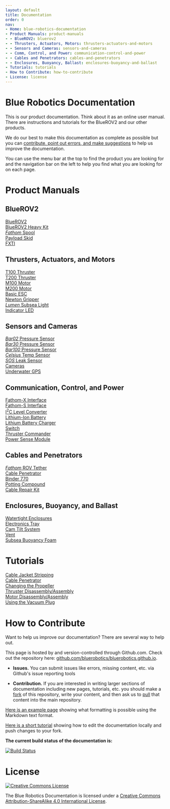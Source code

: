 ```yaml
---
layout: default
title: Documentation
order: 0
nav:
- Home: blue-robotics-documentation
- Product Manuals: product-manuals
- - BlueROV2: bluerov2
- - Thrusters, Actuators, Motors: thrusters-actuators-and-motors
- - Sensors and Cameras: sensors-and-cameras
- - Comm, Control, and Power: communication-control-and-power
- - Cables and Penetrators: cables-and-penetrators
- - Enclosures, Buoyancy, Ballast: enclosures-buoyancy-and-ballast
- Tutorials: tutorials
- How to Contribute: how-to-contribute
- License: license
---
```


# Blue Robotics Documentation

This is our product documentation. Think about it as an online user manual. There are instructions and tutorials for the BlueROV2 and our other products.

We do our best to make this documentation as complete as possible but you can [contribute, point out errors, and make suggestions](#how-to-contribute) to help us improve the documentation.

You can use the menu bar at the top to find the product you are looking for and the navigation bar on the left to help you find what you are looking for on each page.

# Product Manuals

## BlueROV2

<div class="row">
  <div class="col-sm-4 col-md-4"> 
    <div class="tile" style="background-image:url(/brov2/cad/BlueROV2-front-angle-small.png)">
      <a href="/brov2/">BlueROV2 <i class="fa fa-chevron-circle-right"></i></a>
    </div>
    </div>
    <div class="col-sm-4 col-md-4">
    <div class="tile" style="background-image:url(/brov2-heavy/cad/heavy-tutorial-21.jpg)">
    <a href="/brov2-heavy/">BlueROV2 Heavy Kit <i class="fa fa-chevron-circle-right"></i></a>
    </div>
  </div>
  <div class="col-sm-4 col-md-4">
    <div class="tile" style="background-image:url(/spool/cad/IMG_1083_banner.png)">
      <a href="/spool/"><em>Fathom</em> Spool <i class="fa fa-chevron-circle-right"></i></a>
    </div>
  </div>
  <div class="col-sm-4 col-md-4">
    <div class="tile" style="background-image:url(/payload-skid/cad/payload-skid-w-4in-tube.png)">
    <a href="/payload-skid/">Payload Skid <i class="fa fa-chevron-circle-right"></i></a>
    </div>
  </div>
  <div class="col-sm-4 col-md-4">
    <div class="tile" style="background-image:url(/fxti/cad/FXTI-Thumbnail.JPG)">
    <a href="/fxti/">FXTI <i class="fa fa-chevron-circle-right"></i></a>
    </div>
  </div>
</div> 

## Thrusters, Actuators, and Motors

<div class="row">
  <div class="col-sm-4 col-md-4"> 
  	<div class="tile" style="background-image:url(/assets/images/documentation/thruster-2.png)">
  		<a href="/thrusters/">T100 Thruster <i class="fa fa-chevron-circle-right"></i></a>
  	</div>
  </div>
  <div class="col-sm-4 col-md-4">
  	<div class="tile" style="background-image:url(/assets/images/documentation/t200-1.png)">
  		<a href="/thrusters/t200/">T200 Thruster <i class="fa fa-chevron-circle-right"></i></a>
  	</div>
  </div>
  <div class="col-sm-4 col-md-4">
  	<div class="tile" style="background-image:url(/assets/images/documentation/m100-2.png)">
  		<a href="/thrusters/motors/">M100 Motor <i class="fa fa-chevron-circle-right"></i></a>
  	</div>
  </div>
  <div class="col-sm-4 col-md-4">
  	<div class="tile" style="background-image:url(/assets/images/documentation/m200-4.png)">
  		<a href="/thrusters/motors/m200">M200 Motor <i class="fa fa-chevron-circle-right"></i></a>
  	</div>
  </div>
  <div class="col-sm-4 col-md-4">
    <div class="tile" style="background-image:url(/bescr3/cad/BESC30-R3-3.png)">
      <a href="/bescr3/">Basic ESC<i class="fa fa-chevron-circle-right"></i></a>
    </div>
  </div>
  <div class="col-sm-4 col-md-4">
    <div class="tile" style="background-image:url(/newton-gripper/cad/gripper-1.jpg)">
    <a href="/newton-gripper/">Newton Gripper <i class="fa fa-chevron-circle-right"></i></a>
    </div>
  </div>
  <div class="col-sm-4 col-md-4">
    <div class="tile" style="background-image:url(/lumen-r2/cad/lumen-menu-icon.jpg)">
    <a href="/lumen-r2/"><em>Lumen</em> Subsea Light <i class="fa fa-chevron-circle-right"></i></a>
    </div>
  </div>
  <div class="col-sm-4 col-md-4">
    <div class="tile" style="background-image:url(/indicator/indicator-1.png)">
    <a href="/indicator/">Indicator LED <i class="fa fa-chevron-circle-right"></i></a>
    </div>
  </div>
</div>  

## Sensors and Cameras

<div class="row">
  <div class="col-sm-4 col-md-4">
    <div class="tile" style="background-image:url(/bar02/bar-02-1.jpg)">
      <a href="/bar02/"><em>Bar02</em> Pressure Sensor <i class="fa fa-chevron-circle-right"></i></a>
    </div>
  </div>
  <div class="col-sm-4 col-md-4">
    <div class="tile" style="background-image:url(/bar30/cad/pressure-sensor-3.png)">
      <a href="/bar30/"><em>Bar30</em> Pressure Sensor <i class="fa fa-chevron-circle-right"></i></a>
    </div>
  </div>
  <div class="col-sm-4 col-md-4">
    <div class="tile" style="background-image:url(/bar100/cad/bar100-3.png)">
    <a href="/bar100/"><em>Bar100</em> Pressure Sensor <i class="fa fa-chevron-circle-right"></i></a>
    </div>
  </div>
  <div class="col-sm-4 col-md-4">
    <div class="tile" style="background-image:url(/celsius/cad/temp-sensor-6.png)">
    <a href="/celsius/"><em>Celsius</em> Temp Sensor <i class="fa fa-chevron-circle-right"></i></a>
    </div>
  </div>
  <div class="col-sm-4 col-md-4">
    <div class="tile" style="background-image:url(/sos/cad/sos-5-a.png)">
    <a href="/sos/"><em>SOS</em> Leak Sensor <i class="fa fa-chevron-circle-right"></i></a>
    </div>
  </div>
  <div class="col-sm-4 col-md-4">
    <div class="tile" style="background-image:url(/assets/images/documentation/analog-cam-2.png)">
    <a href="/camera/">Cameras <i class="fa fa-chevron-circle-right"></i></a>
    </div>
  </div>
  <div class="col-sm-4 col-md-4">
    <div class="tile" style="background-image:url(/assets/images/documentation/Explorer-Kit-S1.jpg)">
    <a href="/waterlinked/">Underwater GPS <i class="fa fa-chevron-circle-right"></i></a>
    </div>
  </div>
</div>

## Communication, Control, and Power

<div class="row">
  <div class="col-sm-4 col-md-4">
    <div class="tile" style="background-image:url(/fathom-x/fathom-x-thumb.png)">
    <a href="/fathom-x/">Fathom-X Interface <i class="fa fa-chevron-circle-right"></i></a>
    </div>
  </div>
  <div class="col-sm-4 col-md-4">
    <div class="tile" style="background-image:url(/fathom-s/fathom-s-thumb.png)">
    <a href="/fathom-s/">Fathom-S Interface <i class="fa fa-chevron-circle-right"></i></a>
    </div>
  </div>
  <div class="col-sm-4 col-md-4">
    <div class="tile" style="background-image:url(/level-converter/cad/level-converter-1.png)">
    <a href="/level-converter/">I<sup>2</sup>C Level Converter <i class="fa fa-chevron-circle-right"></i></a>
    </div>
  </div>
  <div class="col-sm-4 col-md-4">
    <div class="tile" style="background-image:url(/batteries/cad/BL4-1-2.png)">
    <a href="/batteries/">Lithium-Ion Battery <i class="fa fa-chevron-circle-right"></i></a>
    </div>
  </div>
  <div class="col-sm-4 col-md-4">
    <div class="tile" style="background-image:url(/charger/cad/charger-5-2.png)">
    <a href="/charger/">Lithium Battery Charger <i class="fa fa-chevron-circle-right"></i></a>
    </div>
  </div>  
  <div class="col-sm-4 col-md-4">
    <div class="tile" style="background-image:url(/switch/cad/switch-4.png)">
    <a href="/switch/">Switch <i class="fa fa-chevron-circle-right"></i></a>
    </div>
  </div>
  <div class="col-sm-4 col-md-4">
    <div class="tile" style="background-image:url(/commander/commander-1.png)">
    <a href="/commander/">Thruster Commander <i class="fa fa-chevron-circle-right"></i></a>
    </div>
  </div>
  <div class="col-sm-4 col-md-4">
    <div class="tile" style="background-image:url(/power-sense-module/cad/PSM-Thumbnail.jpg)">
    <a href="/power-sense-module/">Power Sense Module <i class="fa fa-chevron-circle-right"></i></a>
    </div>
  </div>
</div> 

## Cables and Penetrators

<div class="row">
  <div class="col-sm-4 col-md-4">
    <div class="tile" style="background-image:url(/fathom/cad/fathom-r2-thumbnail.png)">
    <a href="/fathom-r2/"><em>Fathom</em> ROV Tether <i class="fa fa-chevron-circle-right"></i></a>
    </div>
  </div>
  <div class="col-sm-4 col-md-4">
    <div class="tile" style="background-image:url(/assets/images/documentation/cable-penetrator-1-r2.png)">
    <a href="/tutorials/cable-penetrator/">Cable Penetrator <i class="fa fa-chevron-circle-right"></i></a>
    </div>
  </div>
  <div class="col-sm-4 col-md-4">
    <div class="tile" style="background-image:url(/binder770/cad/IMG_1361_banner.JPG)">
      <a href="/binder770/">Binder 770 <i class="fa fa-chevron-circle-right"></i></a>
    </div>
  </div>
  <div class="col-sm-4 col-md-4">
      <div class="tile" style="background-image:url(/potting/cad/cartridge_rotated_banner.png)">
      <a href="/potting/">Potting Compound <i class="fa fa-chevron-circle-right"></i></a>
    </div>
  </div>
  <div class="col-sm-4 col-md-4">
      <div class="tile" style="background-image:url(/cable-repair-kit/cad/cable-repair-kit.png)">
      <a href="/cable-repair-kit/">Cable Repair Kit <i class="fa fa-chevron-circle-right"></i></a>
    </div>
  </div>
</div>

## Enclosures, Buoyancy, and Ballast

<div class="row">
  <div class="col-sm-4 col-md-4">
  	<div class="tile" style="background-image:url(/assets/images/documentation/assem-4in.png)">
  		<a href="/watertight-enclosures/">Watertight Enclosures <i class="fa fa-chevron-circle-right"></i></a>
  	</div>
  </div>
  <div class="col-sm-4 col-md-4">
    <div class="tile" style="background-image:url(/assets/images/documentation/e-tray-1.png)">
    <a href="/etray/">Electronics Tray <i class="fa fa-chevron-circle-right"></i></a>
    </div>
  </div>
  <div class="col-sm-4 col-md-4">
    <div class="tile" style="background-image:url(/assets/images/documentation/rpi-cam-tilt-1.png)">
    <a href="/camtilt/">Cam Tilt System <i class="fa fa-chevron-circle-right"></i></a>
    </div>
  </div>
  <div class="col-sm-4 col-md-4">
    <div class="tile" style="background-image:url(/assets/images/documentation/vent-r2-1.png)">
    <a href="/vent/">Vent <i class="fa fa-chevron-circle-right"></i></a>
    </div>
  </div>
  <div class="col-sm-4 col-md-4">
    <div class="tile" style="background-image:url(/assets/images/documentation/foam-1.png)">
      <a href="/float/">Subsea Buoyancy Foam <i class="fa fa-chevron-circle-right"></i></a>
    </div>
  </div>
</div>

# Tutorials

<div class="row">
  <div class="col-sm-4 col-md-4">
    <div class="tile" style="background-image:url(/assets/images/tutorials/wire-stripping/wire-strip-7.png)">
      <a href="/tutorials/cable-stripping/">Cable Jacket Stripping <i class="fa fa-chevron-circle-right"></i></a>
    </div>
  </div>
  <div class="col-sm-4 col-md-4">
    <div class="tile" style="background-image:url(/assets/images/tutorials/cable-penetrator/step-5.png)">
    <a href="/tutorials/cable-penetrator/#installation">Cable Penetrator <i class="fa fa-chevron-circle-right"></i></a>
    </div>
  </div>
  <div class="col-sm-4 col-md-4">
    <div class="tile" style="background-image:url(/assets/images/tutorials/changing-a-propeller/propeller-3.png)">
    <a href="/tutorials/changing-the-propeller/">Changing the Propeller <i class="fa fa-chevron-circle-right"></i></a>
    </div>
  </div>
</div>
<div class="row">
  <div class="col-sm-4 col-md-4">
    <div class="tile" style="background-image:url(/assets/images/tutorials/disassembly/disassembly-2.png)">
      <a href="/tutorials/disassembly-assembly/">Thruster Disassembly/Assembly <i class="fa fa-chevron-circle-right"></i></a>
    </div>
  </div>
  <div class="col-sm-4 col-md-4">
    <div class="tile" style="background-image:url(/assets/images/tutorials/m100-disassembly/m100-disassem-1.png)">
      <a href="/tutorials/disassembly-assembly/m100-m200-disassembly/">Motor Disassembly/Assembly <i class="fa fa-chevron-circle-right"></i></a>
    </div>
  </div>
  <div class="col-sm-4 col-md-4">
    <div class="tile" style="background-image:url(/assets/images/tutorials/vacuum-test-plug/step-4.png">
      <a href="/tutorials/vacuum-test-plug/">Using the Vacuum Plug <i class="fa fa-chevron-circle-right"></i></a>
    </div>
  </div>
</div>

# How to Contribute

Want to help us improve our documentation? There are several way to help out.

This page is hosted by and version-controlled through Github.com. Check out the repository here: [github.com/bluerobotics/bluerobotics.github.io](http://github.com/bluerobotics/bluerobotics.github.io).

* **Issues.** You can submit issues like errors, missing content, etc. via Github's issue reporting tools

* **Contribution.** If you are interested in writing larger sections of documentation including new pages, tutorials, etc. you should make a [fork](https://github.com/bluerobotics/bluerobotics.github.io) of this repository, write your content, and then ask us to [pull](https://github.com/bluerobotics/bluerobotics.github.io/pulls) that content into the main repository.

[Here is an example page](/example/) showing what formatting is possible using the Markdown text format.

[Here is a short tutorial](/jekyll-tutorial/) showing how to edit the documentation locally and push changes to your fork.

**The current build status of the documentation is:**

[![Build Status](https://travis-ci.org/bluerobotics/bluerobotics.github.io.svg?branch=master)](https://travis-ci.org/bluerobotics/bluerobotics.github.io)

# License

[<img alt="Creative Commons License" style="border-width:0" src="https://i.creativecommons.org/l/by-sa/4.0/88x31.png" />](http://creativecommons.org/licenses/by-sa/4.0/)

The Blue Robotics Documentation is licensed under a [Creative Commons Attribution-ShareAlike 4.0 International License](http://creativecommons.org/licenses/by-sa/4.0/).
